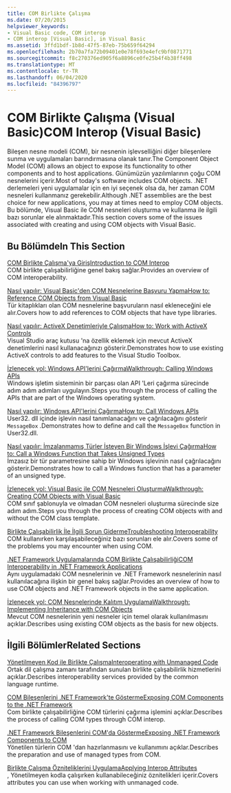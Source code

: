 ```yaml
---
title: COM Birlikte Çalışma
ms.date: 07/20/2015
helpviewer_keywords:
- Visual Basic code, COM interop
- COM interop [Visual Basic], in Visual Basic
ms.assetid: 3ffd1bdf-1b8d-47f5-87eb-75b659f64294
ms.openlocfilehash: 2b70a7fa72b09401e0e78f693e4efc9bf0871771
ms.sourcegitcommit: f8c270376ed905f6a8896ce0fe25b4f4b38ff498
ms.translationtype: MT
ms.contentlocale: tr-TR
ms.lasthandoff: 06/04/2020
ms.locfileid: "84396797"
---
```

# <a name="com-interop-visual-basic"></a><span data-ttu-id="1569d-102">COM Birlikte Çalışma (Visual Basic)</span><span class="sxs-lookup"><span data-stu-id="1569d-102">COM Interop (Visual Basic)</span></span>
<span data-ttu-id="1569d-103">Bileşen nesne modeli (COM), bir nesnenin işlevselliğini diğer bileşenlere sunma ve uygulamaları barındırmasına olanak tanır.</span><span class="sxs-lookup"><span data-stu-id="1569d-103">The Component Object Model (COM) allows an object to expose its functionality to other components and to host applications.</span></span> <span data-ttu-id="1569d-104">Günümüzün yazılımlarının çoğu COM nesnelerini içerir.</span><span class="sxs-lookup"><span data-stu-id="1569d-104">Most of today's software includes COM objects.</span></span> <span data-ttu-id="1569d-105">.NET derlemeleri yeni uygulamalar için en iyi seçenek olsa da, her zaman COM nesneleri kullanmanız gerekebilir.</span><span class="sxs-lookup"><span data-stu-id="1569d-105">Although .NET assemblies are the best choice for new applications, you may at times need to employ COM objects.</span></span> <span data-ttu-id="1569d-106">Bu bölümde, Visual Basic ile COM nesneleri oluşturma ve kullanma ile ilgili bazı sorunlar ele alınmaktadır.</span><span class="sxs-lookup"><span data-stu-id="1569d-106">This section covers some of the issues associated with creating and using COM objects with Visual Basic.</span></span>  
  
## <a name="in-this-section"></a><span data-ttu-id="1569d-107">Bu Bölümde</span><span class="sxs-lookup"><span data-stu-id="1569d-107">In This Section</span></span>  
 [<span data-ttu-id="1569d-108">COM Birlikte Çalışma'ya Giriş</span><span class="sxs-lookup"><span data-stu-id="1569d-108">Introduction to COM Interop</span></span>](introduction-to-com-interop.md)  
 <span data-ttu-id="1569d-109">COM birlikte çalışabilirliğine genel bakış sağlar.</span><span class="sxs-lookup"><span data-stu-id="1569d-109">Provides an overview of COM interoperability.</span></span>  
  
 [<span data-ttu-id="1569d-110">Nasıl yapılır: Visual Basic'den COM Nesnelerine Başvuru Yapma</span><span class="sxs-lookup"><span data-stu-id="1569d-110">How to: Reference COM Objects from Visual Basic</span></span>](how-to-reference-com-objects.md)  
 <span data-ttu-id="1569d-111">Tür kitaplıkları olan COM nesnelerine başvuruların nasıl ekleneceğini ele alır.</span><span class="sxs-lookup"><span data-stu-id="1569d-111">Covers how to add references to COM objects that have type libraries.</span></span>  
  
 [<span data-ttu-id="1569d-112">Nasıl yapılır: ActiveX Denetimleriyle Çalışma</span><span class="sxs-lookup"><span data-stu-id="1569d-112">How to: Work with ActiveX Controls</span></span>](how-to-work-with-activex-controls.md)  
 <span data-ttu-id="1569d-113">Visual Studio araç kutusu 'na özellik eklemek için mevcut ActiveX denetimlerini nasıl kullanacağınızı gösterir.</span><span class="sxs-lookup"><span data-stu-id="1569d-113">Demonstrates how to use existing ActiveX controls to add features to the Visual Studio Toolbox.</span></span>  
  
 [<span data-ttu-id="1569d-114">İzlenecek yol: Windows API'lerini Çağırma</span><span class="sxs-lookup"><span data-stu-id="1569d-114">Walkthrough: Calling Windows APIs</span></span>](walkthrough-calling-windows-apis.md)  
 <span data-ttu-id="1569d-115">Windows işletim sisteminin bir parçası olan API 'Leri çağırma sürecinde adım adım adımları uygulayın.</span><span class="sxs-lookup"><span data-stu-id="1569d-115">Steps you through the process of calling the APIs that are part of the Windows operating system.</span></span>  
  
 [<span data-ttu-id="1569d-116">Nasıl yapılır: Windows API'lerini Çağırma</span><span class="sxs-lookup"><span data-stu-id="1569d-116">How to: Call Windows APIs</span></span>](how-to-call-windows-apis.md)  
 <span data-ttu-id="1569d-117">User32. dll içinde işlevin nasıl tanımlanacağını ve çağrılacağını gösterir `MessageBox` .</span><span class="sxs-lookup"><span data-stu-id="1569d-117">Demonstrates how to define and call the `MessageBox` function in User32.dll.</span></span>  
  
 [<span data-ttu-id="1569d-118">Nasıl yapılır: İmzalanmamış Türler İsteyen Bir Windows İşlevi Çağırma</span><span class="sxs-lookup"><span data-stu-id="1569d-118">How to: Call a Windows Function that Takes Unsigned Types</span></span>](how-to-call-a-windows-function-that-takes-unsigned-types.md)  
 <span data-ttu-id="1569d-119">İmzasız bir tür parametresine sahip bir Windows işlevinin nasıl çağrılacağını gösterir.</span><span class="sxs-lookup"><span data-stu-id="1569d-119">Demonstrates how to call a Windows function that has a parameter of an unsigned type.</span></span>  
  
 [<span data-ttu-id="1569d-120">İzlenecek yol: Visual Basic ile COM Nesneleri Oluşturma</span><span class="sxs-lookup"><span data-stu-id="1569d-120">Walkthrough: Creating COM Objects with Visual Basic</span></span>](walkthrough-creating-com-objects.md)  
 <span data-ttu-id="1569d-121">COM sınıf şablonuyla ve olmadan COM nesneleri oluşturma sürecinde size adım adım.</span><span class="sxs-lookup"><span data-stu-id="1569d-121">Steps you through the process of creating COM objects with and without the COM class template.</span></span>  
  
 [<span data-ttu-id="1569d-122">Birlikte Çalışabilirlik İle İlgili Sorun Giderme</span><span class="sxs-lookup"><span data-stu-id="1569d-122">Troubleshooting Interoperability</span></span>](troubleshooting-interoperability.md)  
 <span data-ttu-id="1569d-123">COM kullanırken karşılaşabileceğiniz bazı sorunları ele alır.</span><span class="sxs-lookup"><span data-stu-id="1569d-123">Covers some of the problems you may encounter when using COM.</span></span>  
  
 [<span data-ttu-id="1569d-124">.NET Framework Uygulamalarında COM Birlikte Çalışabilirliği</span><span class="sxs-lookup"><span data-stu-id="1569d-124">COM Interoperability in .NET Framework Applications</span></span>](com-interoperability-in-net-framework-applications.md)  
 <span data-ttu-id="1569d-125">Aynı uygulamadaki COM nesnelerinin ve .NET Framework nesnelerinin nasıl kullanılacağına ilişkin bir genel bakış sağlar.</span><span class="sxs-lookup"><span data-stu-id="1569d-125">Provides an overview of how to use COM objects and .NET Framework objects in the same application.</span></span>  
  
 [<span data-ttu-id="1569d-126">İzlenecek yol: COM Nesnelerinde Kalıtım Uygulama</span><span class="sxs-lookup"><span data-stu-id="1569d-126">Walkthrough: Implementing Inheritance with COM Objects</span></span>](walkthrough-implementing-inheritance-with-com-objects.md)  
 <span data-ttu-id="1569d-127">Mevcut COM nesnelerinin yeni nesneler için temel olarak kullanılmasını açıklar.</span><span class="sxs-lookup"><span data-stu-id="1569d-127">Describes using existing COM objects as the basis for new objects.</span></span>  
  
## <a name="related-sections"></a><span data-ttu-id="1569d-128">İlgili Bölümler</span><span class="sxs-lookup"><span data-stu-id="1569d-128">Related Sections</span></span>  
 [<span data-ttu-id="1569d-129">Yönetilmeyen Kod ile Birlikte Çalışma</span><span class="sxs-lookup"><span data-stu-id="1569d-129">Interoperating with Unmanaged Code</span></span>](../../../framework/interop/index.md)  
 <span data-ttu-id="1569d-130">Ortak dil çalışma zamanı tarafından sunulan birlikte çalışabilirlik hizmetlerini açıklar.</span><span class="sxs-lookup"><span data-stu-id="1569d-130">Describes interoperability services provided by the common language runtime.</span></span>  
  
 [<span data-ttu-id="1569d-131">COM Bileşenlerini .NET Framework'te Gösterme</span><span class="sxs-lookup"><span data-stu-id="1569d-131">Exposing COM Components to the .NET Framework</span></span>](../../../framework/interop/exposing-com-components.md)  
 <span data-ttu-id="1569d-132">Com birlikte çalışabilirliğine COM türlerini çağırma işlemini açıklar.</span><span class="sxs-lookup"><span data-stu-id="1569d-132">Describes the process of calling COM types through COM interop.</span></span>  
  
 [<span data-ttu-id="1569d-133">.NET Framework Bileşenlerini COM'da Gösterme</span><span class="sxs-lookup"><span data-stu-id="1569d-133">Exposing .NET Framework Components to COM</span></span>](../../../framework/interop/exposing-dotnet-components-to-com.md)  
 <span data-ttu-id="1569d-134">Yönetilen türlerin COM 'dan hazırlanmasını ve kullanımını açıklar.</span><span class="sxs-lookup"><span data-stu-id="1569d-134">Describes the preparation and use of managed types from COM.</span></span>  
  
 [<span data-ttu-id="1569d-135">Birlikte Çalışma Özniteliklerini Uygulama</span><span class="sxs-lookup"><span data-stu-id="1569d-135">Applying Interop Attributes</span></span>](../../../standard/native-interop/apply-interop-attributes.md)  
 <span data-ttu-id="1569d-136">, Yönetilmeyen kodla çalışırken kullanabileceğiniz öznitelikleri içerir.</span><span class="sxs-lookup"><span data-stu-id="1569d-136">Covers attributes you can use when working with unmanaged code.</span></span>
